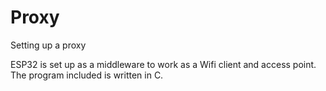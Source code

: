 # Proxy
Setting up a proxy

ESP32 is set up as a middleware to work as a Wifi client and access point. 
The program included is written in C.
